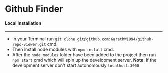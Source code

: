 # Github Finder 

 #### Local Installation
 <hr/>

- In your Terminal run `git clone git@github.com:GarethW1994/github-repo-viewer.git` cmd.
- Then install node modules with `npm install` cmd.
- After the `node_modules` folder have been added to the project then run `npm start` cmd which will spin up the development server.
  **Note**: If the development server don't start autonomously  `localhost:3000`